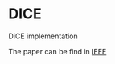 # DICE
DiCE implementation 

The paper can be find in [IEEE](https://scholar.google.com/citations?view_op=view_citation&hl=en&user=7_N5mzEAAAAJ&citation_for_view=7_N5mzEAAAAJ:2osOgNQ5qMEC)
